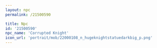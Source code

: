 ```yaml
---
layout: npc
permalink: /21500590

title: Npc
id: '21500590'
npc_name: 'Corrupted Knight'
icon_url: 'portrait/mob/22000108_n_hugeknightstatuedarkbig_p.png'
---
```

